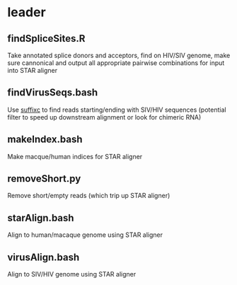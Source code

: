 # leader

## findSpliceSites.R 
Take annotated splice donors and acceptors, find on HIV/SIV genome, make sure cannonical and output all appropriate pairwise combinations for input into STAR aligner
## findVirusSeqs.bash 
Use [suffixc](https://github.com/sherrillmix/suffixc) to find reads starting/ending with SIV/HIV sequences (potential filter to speed up downstream alignment or look for chimeric RNA)
## makeIndex.bash 
Make macque/human indices for STAR aligner
## removeShort.py 
Remove short/empty reads (which trip up STAR aligner)
## starAlign.bash
Align to human/macaque genome using STAR aligner
## virusAlign.bash
Align to SIV/HIV genome using STAR aligner
